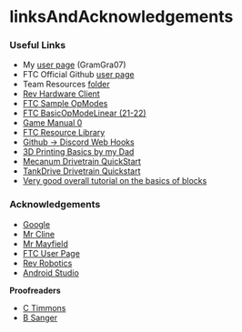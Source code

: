 # linksAndAcknowledgements

### Useful Links 

* My [user page](https://github.com/GramGra07) (GramGra07)
* FTC Official Github [user page](https://github.com/FIRST-Tech-Challenge)
* Team Resources [folder](https://github.com/WindsorHSRobotics/Team\_Resources)
* [Rev Hardware Client](https://docs.revrobotics.com/rev-hardware-client/getting-started/installation-instructions)
* [FTC Sample OpModes](https://github.com/FIRST-Tech-Challenge/FtcRobotController)
* [FTC BasicOpModeLinear (21-22)](https://github.com/FIRST-Tech-Challenge/FtcRobotController/blob/master/FtcRobotController/src/main/java/org/firstinspires/ftc/robotcontroller/external/samples/BasicOpMode\_Linear.java)
* [Game Manual 0](https://gm0.org/en/latest/)
* [FTC Resource Library](https://www.firstinspires.org/resource-library/ftc/game-and-season-info)
* [Github -> Discord Web Hooks](https://gist.github.com/jagrosh/5b1761213e33fc5b54ec7f6379034a22)
* [3D Printing Basics by my Dad](https://docs.google.com/presentation/d/1MeLkA9mCI4vZMiejlqMZpAhZvbV2ThvSf6oZBzhQGdo/edit?usp=sharing)
* [Mecanum Drivetrain QuickStart](https://gm0.org/en/latest/docs/software/tutorials/mecanum-drive.html)
* [TankDrive Drivetrain Quickstart](https://docs.revrobotics.com/kickoff-concepts/freight-frenzy-2021-2022/programming-teleoperated)
* [Very good overall tutorial on the basics of blocks](https://www.firstinspires.org/sites/default/files/uploads/resource\_library/ftc/blocks-programming-guide.pdf)

### Acknowledgements 

* [Google](https://www.google.com/)
* [Mr Cline](https://github.com/stcline)
* [Mr Mayfield](https://github.com/JohnMayfield)
* [FTC User Page](https://github.com/FIRST-Tech-Challenge/FtcRobotController)
* [Rev Robotics](https://www.revrobotics.com/)
* [Android Studio](https://developer.android.com/studio)

**Proofreaders**

* [C Timmons](https://github.com/ctimmons25)
* [B Sanger](https://github.com/sangerb19)
